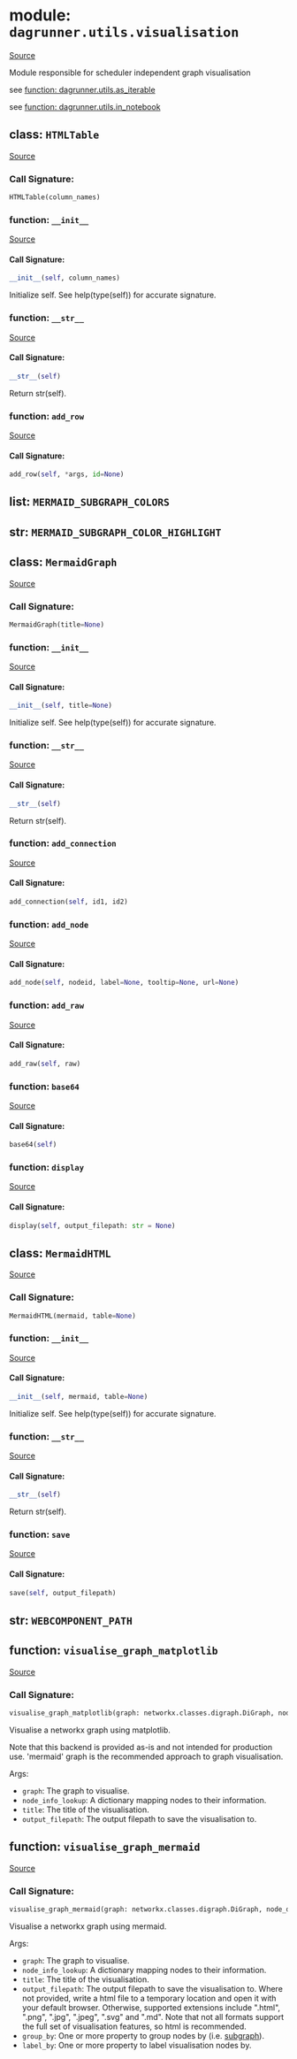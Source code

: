 # module: `dagrunner.utils.visualisation`

[Source](../dagrunner/utils/visualisation.py#L0)

Module responsible for scheduler independent graph visualisation

see [function: dagrunner.utils.as_iterable](dagrunner.utils.md#function-as_iterable)

see [function: dagrunner.utils.in_notebook](dagrunner.utils.md#function-in_notebook)

## class: `HTMLTable`

[Source](../dagrunner/utils/visualisation.py#L44)

### Call Signature:

```python
HTMLTable(column_names)
```

### function: `__init__`

[Source](../dagrunner/utils/visualisation.py#L53)

#### Call Signature:

```python
__init__(self, column_names)
```

Initialize self.  See help(type(self)) for accurate signature.

### function: `__str__`

[Source](../dagrunner/utils/visualisation.py#L72)

#### Call Signature:

```python
__str__(self)
```

Return str(self).

### function: `add_row`

[Source](../dagrunner/utils/visualisation.py#L62)

#### Call Signature:

```python
add_row(self, *args, id=None)
```

## list: `MERMAID_SUBGRAPH_COLORS`

## str: `MERMAID_SUBGRAPH_COLOR_HIGHLIGHT`

## class: `MermaidGraph`

[Source](../dagrunner/utils/visualisation.py#L78)

### Call Signature:

```python
MermaidGraph(title=None)
```

### function: `__init__`

[Source](../dagrunner/utils/visualisation.py#L85)

#### Call Signature:

```python
__init__(self, title=None)
```

Initialize self.  See help(type(self)) for accurate signature.

### function: `__str__`

[Source](../dagrunner/utils/visualisation.py#L109)

#### Call Signature:

```python
__str__(self)
```

Return str(self).

### function: `add_connection`

[Source](../dagrunner/utils/visualisation.py#L106)

#### Call Signature:

```python
add_connection(self, id1, id2)
```

### function: `add_node`

[Source](../dagrunner/utils/visualisation.py#L92)

#### Call Signature:

```python
add_node(self, nodeid, label=None, tooltip=None, url=None)
```

### function: `add_raw`

[Source](../dagrunner/utils/visualisation.py#L89)

#### Call Signature:

```python
add_raw(self, raw)
```

### function: `base64`

[Source](../dagrunner/utils/visualisation.py#L112)

#### Call Signature:

```python
base64(self)
```

### function: `display`

[Source](../dagrunner/utils/visualisation.py#L130)

#### Call Signature:

```python
display(self, output_filepath: str = None)
```

## class: `MermaidHTML`

[Source](../dagrunner/utils/visualisation.py#L156)

### Call Signature:

```python
MermaidHTML(mermaid, table=None)
```

### function: `__init__`

[Source](../dagrunner/utils/visualisation.py#L179)

#### Call Signature:

```python
__init__(self, mermaid, table=None)
```

Initialize self.  See help(type(self)) for accurate signature.

### function: `__str__`

[Source](../dagrunner/utils/visualisation.py#L182)

#### Call Signature:

```python
__str__(self)
```

Return str(self).

### function: `save`

[Source](../dagrunner/utils/visualisation.py#L189)

#### Call Signature:

```python
save(self, output_filepath)
```

## str: `WEBCOMPONENT_PATH`

## function: `visualise_graph_matplotlib`

[Source](../dagrunner/utils/visualisation.py#L197)

### Call Signature:

```python
visualise_graph_matplotlib(graph: networkx.classes.digraph.DiGraph, node_info_lookup: dict = None, title: str = None, output_filepath: str = None)
```

Visualise a networkx graph using matplotlib.

Note that this backend is provided as-is and not intended for production use.
'mermaid' graph is the recommended approach to graph visualisation.

Args:
- `graph`: The graph to visualise.
- `node_info_lookup`: A dictionary mapping nodes to their information.
- `title`: The title of the visualisation.
- `output_filepath`: The output filepath to save the visualisation to.

## function: `visualise_graph_mermaid`

[Source](../dagrunner/utils/visualisation.py#L341)

### Call Signature:

```python
visualise_graph_mermaid(graph: networkx.classes.digraph.DiGraph, node_data_lookup: dict = None, node_tooltip_lookup: dict = None, title: str = None, output_filepath: str = None, group_by: str | Iterable[str] = None, label_by: str | Iterable[str] = None)
```

Visualise a networkx graph using mermaid.

Args:
- `graph`: The graph to visualise.
- `node_info_lookup`: A dictionary mapping nodes to their information.
- `title`: The title of the visualisation.
- `output_filepath`: The output filepath to save the visualisation to.  Where not
  provided, write a html file to a temporary location and open it with your default
  browser.  Otherwise, supported extensions include ".html", ".png", ".jpg",
  ".jpeg", ".svg" and ".md".  Note that not all formats support the full
  set of visualisation features, so html is recommended.
- `group_by`: One or more property to group nodes by (i.e.
  [subgraph](https://mermaid-js.github.io/mermaid/#/subgraph)).
- `label_by`: One or more property to label visualisation nodes by.

